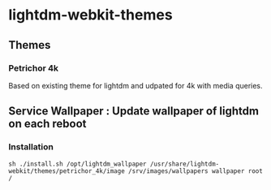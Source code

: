 # lightdm-webkit-themes

## Themes

### Petrichor 4k

Based on existing theme for lightdm and udpated for 4k with media queries.

## Service Wallpaper : Update wallpaper of lightdm on each reboot

### Installation

`sh ./install.sh /opt/lightdm_wallpaper /usr/share/lightdm-webkit/themes/petrichor_4k/image /srv/images/wallpapers wallpaper root /`
